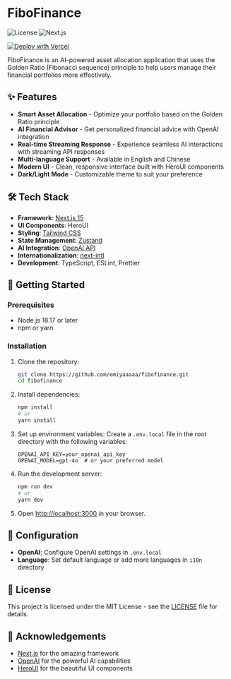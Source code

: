 # FiboFinance

![License](https://img.shields.io/badge/license-MIT-blue.svg)
![Next.js](https://img.shields.io/badge/Next.js-15.0.4-black)

[![Deploy with Vercel](https://vercel.com/button)](https://vercel.com/new/clone?repository-url=https://github.com/emiyaaaaa/fibofinance)

FiboFinance is an AI-powered asset allocation application that uses the Golden Ratio (Fibonacci sequence) principle to help users manage their financial portfolios more effectively.

## ✨ Features

- **Smart Asset Allocation** - Optimize your portfolio based on the Golden Ratio principle
- **AI Financial Advisor** - Get personalized financial advice with OpenAI integration
- **Real-time Streaming Response** - Experience seamless AI interactions with streaming API responses
- **Multi-language Support** - Available in English and Chinese
- **Modern UI** - Clean, responsive interface built with HeroUI components
- **Dark/Light Mode** - Customizable theme to suit your preference

## 🛠️ Tech Stack

- **Framework**: [Next.js 15](https://nextjs.org/)
- **UI Components**: HeroUI
- **Styling**: [Tailwind CSS](https://tailwindcss.com/)
- **State Management**: [Zustand](https://github.com/pmndrs/zustand)
- **AI Integration**: [OpenAI API](https://openai.com/)
- **Internationalization**: [next-intl](https://next-intl-docs.vercel.app/)
- **Development**: TypeScript, ESLint, Prettier

## 🚀 Getting Started

### Prerequisites

- Node.js 18.17 or later
- npm or yarn

### Installation

1. Clone the repository:

   ```bash
   git clone https://github.com/emiyaaaaa/fibofinance.git
   cd fibofinance
   ```

2. Install dependencies:

   ```bash
   npm install
   # or
   yarn install
   ```

3. Set up environment variables:
   Create a `.env.local` file in the root directory with the following variables:

   ```
   OPENAI_API_KEY=your_openai_api_key
   OPENAI_MODEL=gpt-4o  # or your preferred model
   ```

4. Run the development server:

   ```bash
   npm run dev
   # or
   yarn dev
   ```

5. Open [http://localhost:3000](http://localhost:3000) in your browser.

## 🔧 Configuration

- **OpenAI**: Configure OpenAI settings in `.env.local`
- **Language**: Set default language or add more languages in `i18n` directory

## 📝 License

This project is licensed under the MIT License - see the [LICENSE](LICENSE) file for details.

## 🙏 Acknowledgements

- [Next.js](https://nextjs.org/) for the amazing framework
- [OpenAI](https://openai.com/) for the powerful AI capabilities
- [HeroUI](https://github.com/heroui) for the beautiful UI components
